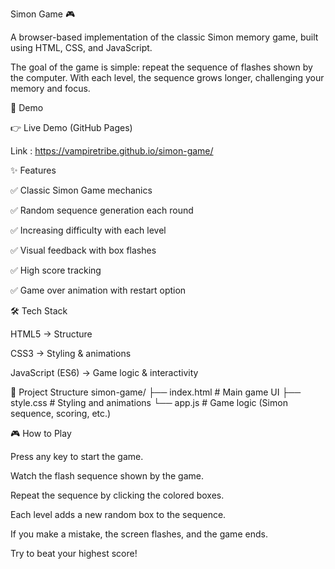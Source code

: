 Simon Game 🎮

A browser-based implementation of the classic Simon memory game, built using HTML, CSS, and JavaScript.

The goal of the game is simple: repeat the sequence of flashes shown by the computer. With each level, the sequence grows longer, challenging your memory and focus.

🎥 Demo

👉 Live Demo (GitHub Pages)

Link : https://vampiretribe.github.io/simon-game/
	
✨ Features

✅ Classic Simon Game mechanics

✅ Random sequence generation each round

✅ Increasing difficulty with each level

✅ Visual feedback with box flashes

✅ High score tracking

✅ Game over animation with restart option

🛠️ Tech Stack

HTML5 → Structure

CSS3 → Styling & animations

JavaScript (ES6) → Game logic & interactivity

📂 Project Structure
simon-game/
├── index.html        # Main game UI
├── style.css         # Styling and animations
└── app.js            # Game logic (Simon sequence, scoring, etc.)

🎮 How to Play

Press any key to start the game.

Watch the flash sequence shown by the game.

Repeat the sequence by clicking the colored boxes.

Each level adds a new random box to the sequence.

If you make a mistake, the screen flashes, and the game ends.

Try to beat your highest score!